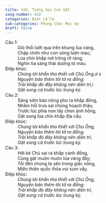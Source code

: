 ```yaml
---
title: 410. Tiếng Gọi Con Gặt
song-number: 410
categories: Biệt Lễ Ca
sub-categories: Phong Chức Mục Sư
draft: false
---
```

<dl><dt>Câu 1:</dt><dd data-verse="1">Gió thổi lướt qua trên khung lúa vàng, <br/>Chập chờn như con sóng lượn mau; <br/>Lúa chín khắp nơi trông rỡ ràng, <br/>Nghìn tia sáng thái dương tô màu. </dd><dt>Điệp khúc:</dt><dd data-chorus="1"><em>Chúng tôi khẩn tha thiết với Chủ Ông,ơ s <br/>Nguyện bảo thêm tôi tớ ra đồng; <br/>Trải khắp đó đây không nên diên trì,i <br/>Gặt xong cả trước lúc trung kỳ. </em></dd><dt>Câu 2:</dt><dd data-verse="2">Sáng sớm bảo nông phu ra khắp đồng, <br/>Nhằm hồi trưa sai chúng hoạch thâu; <br/>Trước lúc phía non tây chen ánh hồng, <br/>Gặt xong lúa chín khắp địa cầu. </dd><dt>Điệp khúc:</dt><dd data-chorus="1"><em>Chúng tôi khẩn tha thiết với Chủ Ông, <br/>Nguyện bảo thêm tôi tớ ra đồng; <br/>Trải khắp đó đây không nên diên trì, <br/>Gặt xong cả trước lúc trung kỳ. </em></dd><dt>Câu 3:</dt><dd data-verse="3">Hỡi kẻ Chủ sai ra khắp cánh đồng, <br/>Cùng gặt muôn muôn lúa vàng đây; <br/>Tối đến chúng ta yên trong giấc nồng, <br/>Miền thiên quốc thỏa vui sum vầy. </dd><dt>Điệp khúc:</dt><dd data-chorus="1"><em>Chúng tôi khẩn tha thiết với Chủ Ông, <br/>Nguyện bảo thêm tôi tớ ra đồng; <br/>Trải khắp đó đây không nên diên trì, <br/>Gặt xong cả trước lúc trung kỳ. </em></dd></dl>
